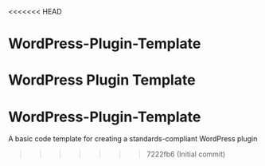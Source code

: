 <<<<<<< HEAD
# WordPress-Plugin-Template
WordPress Plugin Template
=======
WordPress-Plugin-Template
=========================

A basic code template for creating a standards-compliant WordPress plugin
>>>>>>> 7222fb6 (Initial commit)
